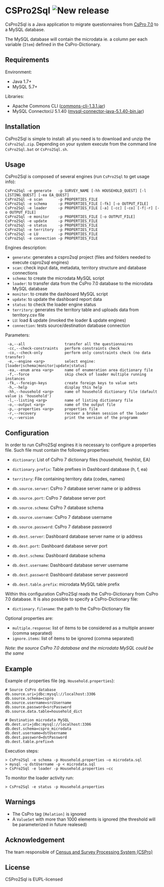 # CSPro2Sql ![New release](https://img.shields.io/badge/new-release%201.0-brightgreen?style=flat-square)

CsPro2Sql is a Java application to migrate questionnaires from [CsPro 7.0](http://www.csprousers.org/beta/) to a MySQL database.

The MySQL database will contain the microdata ie. a column per each variable (`Item`) defined in the CsPro-Dictionary.

## Requirements

Environment:

* Java 1.7+
* MySQL 5.7+

Libraries:

* Apache Commons CLI ([commons-cli-1.3.1.jar](https://commons.apache.org/proper/commons-cli/download_cli.cgi))
* MySQL Connector/J 5.1.40 ([mysql-connector-java-5.1.40-bin.jar](https://dev.mysql.com/downloads/connector/j/))

## Installation

CsPro2Sql is simple to install: all you need is to download and unzip the `CsPro2Sql.zip`. Depending on your system execute from the command line `CsPro2Sql.bat` or `CsPro2Sql.sh`.

## Usage

CsPro2Sql is composed of several engines (run `CsPro2Sql` to get usage info):
```
CsPro2Sql -e generate   -p SURVEY_NAME [-hh HOUSEHOLD_QUEST] [-l LISTING_QUEST] [-ea EA_QUEST]
CsPro2Sql -e scan       -p PROPERTIES_FILE
CsPro2Sql -e schema     -p PROPERTIES_FILE [-fk] [-o OUTPUT_FILE]
CsPro2Sql -e loader     -p PROPERTIES_FILE [-a] [-cc] [-co] [-f|-r] [-o OUTPUT_FILE]
CsPro2Sql -e monitor    -p PROPERTIES_FILE [-o OUTPUT_FILE]
CsPro2Sql -e update     -p PROPERTIES_FILE
CsPro2Sql -e status     -p PROPERTIES_FILE
CsPro2Sql -e territory  -p PROPERTIES_FILE
CsPro2Sql -e LU         -p PROPERTIES_FILE
CsPro2Sql -e connection -p PROPERTIES_FILE
```

Engines description:

* `generate`:  generates a cspro2sql project (files and folders needed to execute cspro2sql engines)
* `scan`:  check input data, metadata, territory structure and database connections
* `schema`:  to create the microdata MySQL script
* `loader`:  to transfer data from the CsPro 7.0 database to the microdata MySQL database
* `monitor`: to create the dashboard MySQL script
* `update`:  to update the dashboard report data
* `status`:  to check the loader engine status
* `territory`:  generates the territory table and uploads data from territory.csv file
* `LU`:  load & update (invoked the loader & update engines)
* `connection`:  tests source/destination database connection


Parameters:
```
 -a,--all                  transfer all the questionnaires
 -cc,--check-constraints   perform constraints check
 -co,--check-only          perform only constraints check (no data transfer)
 -e,--engine <arg>         select engine: [loader|schema|monitor|update|status]
 -ea,--enum area <arg>     name of enumeration area dictionary file
 -f,--force                skip check of loader multiple running instances
 -fk,--foreign-keys        create foreign keys to value sets
 -h,--help                 display this help
 -hh,--household <arg>     name of household dictionary file (dafault value is 'household')
 -l,--listing <arg>        name of listing dictionary file
 -o,--output <arg>         name of the output file
 -p,--properties <arg>     properties file
 -r,--recovery             recover a broken session of the loader
 -v,--version              print the version of the programm
```

## Configuration

In order to run CsPro2Sql engines it is necessary to configure a properties file. Such file must contain the following properties:

* `dictionary`: List of CsPro 7 dictionary files (household, freshlist, EA)
* `dictionary.prefix`: Table prefixes in Dashboard database (h, f, ea)

* `territory`: File containing territory data (codes, names)

* `db.source.server`: CsPro 7 database server name or ip address
* `db.source.port`: CsPro 7 database server port
* `db.source.schema`: CsPro 7 database schema
* `db.source.username`: CsPro 7 database username
* `db.source.password`: CsPro 7 database password

* `db.dest.server`: Dashboard database server name or ip address
* `db.dest.port`: Dashboard database server port
* `db.dest.schema`: Dashboard database schema
* `db.dest.username`: Dashboard database server username
* `db.dest.password`: Dashboard database server password
* `db.dest.table.prefix`: microdata MySQL table prefix

Within this configuration CsPro2Sql reads the CsPro-Dictionary from CsPro 7.0 database. It is also possible to specify a CsPro-Dictionary file:

* `dictionary.filename`: the path to the CsPro-Dictionary file

Optional properties are:

* `multiple.response`: list of items to be considered as a multiple answer (comma separated)
* `ignore.items`: list of items to be ignored (comma separated)

*Note: the source CsPro 7.0 database and the microdata MySQL could be the same*

## Example

Example of properties file (eg. `Household.properties`):
```
# Source CsPro database
db.source.uri=jdbc:mysql://localhost:3306
db.source.schema=cspro
db.source.username=srcUsername
db.source.password=srcPassword
db.source.data.table=household_dict

# Destination microdata MySQL
db.dest.uri=jdbc:mysql://localhost:3306
db.dest.schema=cspro_microdata
db.dest.username=dstUsername
db.dest.password=dstPassword
db.dest.table.prefix=h
```

Execution steps:
```
> CsPro2Sql -e schema -p Household.properties –o microdata.sql
> mysql -u dstUsername -p < microdata.sql
> CsPro2Sql -e loader -p Household.properties –cc
```

To monitor the loader activity run:
```
> CsPro2Sql -e status -p Household.properties
```

## Warnings

* The CsPro tag `[Relation]` is ignored
* A `ValueSet` with more than 1000 elements is ignored (the threshold will be parameterized in future realesed)

## Acknowledgement
The team responsible of [Census and Survey Processing System (CSPro)](https://www.census.gov/population/international/software/cspro/) 

## License
CSPro2Sql is EUPL-licensed

